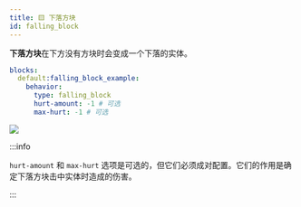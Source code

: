 ```yaml
---
title: 🟨 下落方块
id: falling_block
---
```


**下落方块**在下方没有方块时会变成一个下落的实体。

```yml
blocks:
  default:falling_block_example:
    behavior:
      type: falling_block
      hurt-amount: -1 # 可选
      max-hurt: -1 # 可选
```

![](/img/falling_block.png)

:::info

`hurt-amount` 和 `max-hurt` 选项是可选的，但它们必须成对配置。它们的作用是确定下落方块击中实体时造成的伤害。

:::
